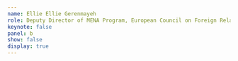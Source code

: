 ```yaml
---
name: Ellie Ellie Gerenmayeh
role: Deputy Director of MENA Program, European Council on Foreign Relations
keynote: false
panel: b
show: false
display: true
---
```

